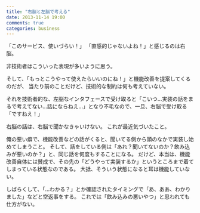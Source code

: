 ```yaml
---
title: "右脳と左脳で考える"
date: 2013-11-14 19:00
comments: true
categories: business
---
```


「このサービス、使いづらい！」
「直感的じゃないよね！」と感じるのは右脳。

非技術者はこういった表現が多いように思う。

そして、「もっとこうやって使えたらいいのにね！」と機能改善を提案してくるのだが、
当たり前のことだけど、技術的な制約は何も考えていない。

それを技術者的な、左脳なインタフェースで受け取ると「こいつ…実装の話をまるで考えてない…話にならねえ…」となり不毛なので、一旦、右脳で受け取る「ですねえ！」

右脳の話は、右脳で聞かなきゃいけない。
これが最近気づいたこと。

俺の悪い癖で、機能改善などの話がくると、聞いてる側から頭のなかで実装し始めてしまうこと。
そして、話をしている側は「あれ？聞いてないのか？飲み込みが悪いのか？」と、同じ話を何度もすることになる。
だけど、本当は、機能改善自体には賛成で、その先の「どうやって実装するか」というところまで着てしまっている状態なのである。
大抵、そういう状態になると耳は機能していない。

しばらくして、「…わかる？」とか確認されたタイミングで「あ、ああ、わかりました」などと空返事をする。
これでは「飲み込みの悪いやつ」と思われても仕方がない。

